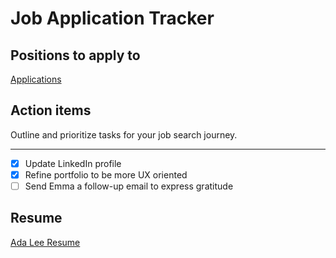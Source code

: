 # Job Application Tracker

## Positions to apply to

[Applications](Applications%201f13e8a19b1c8054a7c6f226f675ceae.csv)

## Action items

Outline and prioritize tasks for your job search journey.

---

- [x]  Update LinkedIn profile
- [x]  Refine portfolio to be more UX oriented
- [ ]  Send Emma a follow-up email to express gratitude

## Resume

[Ada Lee Resume](Lorem-Ipsum.pdf)